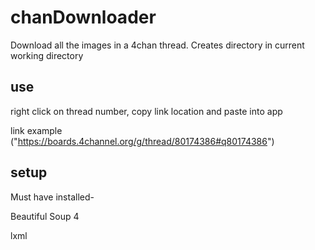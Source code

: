 # chanDownloader

Download all the images in a 4chan thread. Creates directory in current working directory

## use

right click on thread number, copy link location and paste into app 

link example ("https://boards.4channel.org/g/thread/80174386#q80174386")

## setup

Must have installed-

Beautiful Soup 4

lxml

